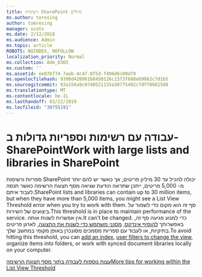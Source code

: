 ```yaml
---
title: רשימות SharePoint גדולים
ms.author: toresing
author: tomresing
manager: scotv
ms.date: 2/12/2018
ms.audience: Admin
ms.topic: article
ROBOTS: NOINDEX, NOFOLLOW
localization_priority: Normal
ms.collection: Adm_O365
ms.custom: ''
ms.assetid: ee07bf74-7aeb-4c47-8f5d-f496d6c09d79
ms.openlocfilehash: 9390d428061b8450126c1573f608e69862c7d1b5
ms.sourcegitcommit: 03a156a9c9740521155a30775492c7dff0982588
ms.translationtype: MT
ms.contentlocale: he-IL
ms.lasthandoff: 03/22/2019
ms.locfileid: "30755191"
---
```

# <a name="work-with-large-lists-and-libraries-in-sharepoint"></a><span data-ttu-id="c23dc-102">עבודה עם רשימות וספריות גדולות ב- SharePoint</span><span class="sxs-lookup"><span data-stu-id="c23dc-102">Work with large lists and libraries in SharePoint</span></span>

<span data-ttu-id="c23dc-103">ספריות ורשימות SharePoint יכולה להכיל עד 30 מיליון פריטים, אך כאשר יש להם יותר מ- 5,000 פריטים, ייתכן שתראה הודעת שגיאה מסף תצוגת הרשימה כאשר תנסה לעבוד איתם.</span><span class="sxs-lookup"><span data-stu-id="c23dc-103">SharePoint lists and libraries can contain up to 30 million items, but when they have more than 5,000 items, you might see a List View Threshold error when you try to work with them.</span></span> <span data-ttu-id="c23dc-104">סף זה הוא מקום כדי לשמור על ביצועים של השירות.</span><span class="sxs-lookup"><span data-stu-id="c23dc-104">This threshold is in place to maintain performance of the service.</span></span> <span data-ttu-id="c23dc-105">אין אפשרות לשנות אותה.</span><span class="sxs-lookup"><span data-stu-id="c23dc-105">It can't be changed.</span></span> <span data-ttu-id="c23dc-106">כדי למנוע פגיעה סף זה, באפשרותך [להוסיף אינדקס](https://go.microsoft.com/fwlink/?linkid=867784), [מסנני משתמש כדי לשנות את התצוגה](https://go.microsoft.com/fwlink/?linkid=867786), לארגן פריטים בתיקיות, או לעבוד עם ספריות מסמכים מסונכרן באופן מקומי במחשב שלך.</span><span class="sxs-lookup"><span data-stu-id="c23dc-106">To avoid hitting this threshold, you can [add an index](https://go.microsoft.com/fwlink/?linkid=867784), [user filters to change the view](https://go.microsoft.com/fwlink/?linkid=867786), organize items into folders, or work with synced document libraries locally on your computer.</span></span> 
  
[<span data-ttu-id="c23dc-107">עצות נוספות לעבודה בתוך מסף תצוגת הרשימה</span><span class="sxs-lookup"><span data-stu-id="c23dc-107">More tips for working within the List View Threshold</span></span>](https://go.microsoft.com/fwlink/?linkid=867787)
  

